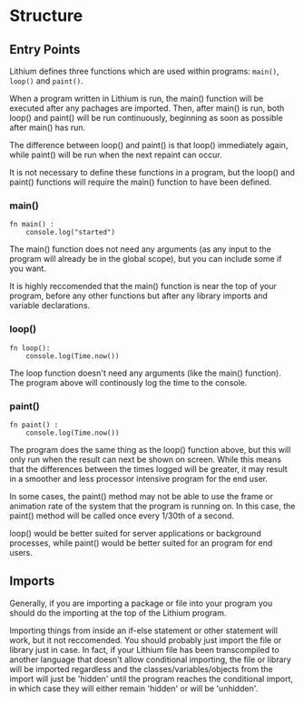 Structure
=========

Entry Points
------------

Lithium defines three functions which are used within programs: `main()`, `loop()` and `paint()`.

When a program written in Lithium is run, the main() function will be executed after any pachages are imported. Then, after main() is run, both loop() and paint() will be run continuously, beginning as soon as possible after main() has run.

The difference between loop() and paint() is that loop() immediately again, while paint() will be run when the next repaint can occur.

It is not necessary to define these functions in a program, but the loop() and paint() functions will require the main() function to have been defined.

### main()

```lithium
fn main() : 
	console.log("started")
```	

The main() function does not need any arguments (as any input to the program will already be in the global scope), but you can include some if you want.

It is highly reccomended that the main() function is near the top of your program, before any other functions but after any library imports and variable declarations.

### loop()

```lithium
fn loop():
	console.log(Time.now())
```

The loop function doesn't need any arguments (like the main() function). The program above will continously log the time to the console.

### paint()

```lithium
fn paint() :
	console.log(Time.now())
```

The program does the same thing as the loop() function above, but this will only run when the result can next be shown on screen. While this means that the differences between the times logged will be greater, it may result in a smoother and less processor intensive program for the end user.

In some cases, the paint() method may not be able to use the frame or animation rate of the system that the program is running on. In this case, the paint() method will be called once every 1/30th of a second.

loop() would be better suited for server applications or background processes, while paint() would be better suited for an program for end users.

Imports
-------

Generally, if you are importing a package or file into your program you should do the importing at the top of the Lithium program. 

Importing things from inside an if-else statement or other statement will work, but it not reccomended. You should probably just import the file or library just in case. In fact, if your Lithium file has been transcompiled to another language that doesn't allow conditional importing, the file or library will be imported regardless and the classes/variables/objects from the import will just be 'hidden' until the program reaches the conditional import, in which case they will either remain 'hidden' or will be 'unhidden'.